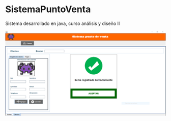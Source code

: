 # SistemaPuntoVenta
Sistema desarrollado en java, curso análisis y diseño II

![](https://github.com/elmergustavo/SistemaPuntoVenta/blob/master/Capturas/1.PNG)
